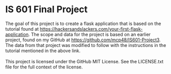 # IS 601 Final Project
The goal of this project is to create a flask application that is based on the tutorial found at https://hackersandslackers.com/your-first-flask-application.  The scope and data for the project is based on an earlier project, found on my GitHub at https://github.com/mcp48/IS601-Project3.  The data from that project was modified to follow with the instructions in the tutorial mentioned in the above link.
<br>
<br>
This project is licensed under the GitHub MIT License.  See the LICENSE.txt file for the full context of the license.